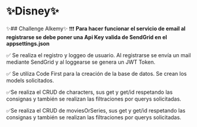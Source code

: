 # ✨Disney✨
✨## Challenge Alkemy✨
❗❗❗ **Para hacer funcionar el servicio de email al registrarse se debe poner una Api Key valida de SendGrid en el appsettings.json**

✅ Se realiza el registro y loggeo de usuario. Al registrarse se envía un mail mediante SendGrid y al loggearse se genera un JWT Token.

✅ Se utiliza Code First para la creación de la base de datos. Se crean los models solicitados.

✅Se realiza el CRUD de characters, sus get y get/id respetando las consignas y también se realizan las filtraciones por querys solicitadas.

✅Se realiza el CRUD de moviesOrSeries, sus get y get/id respetando las consignas y también se realizan las filtraciones por querys solicitadas.
